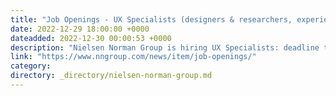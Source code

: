```yaml
---
title: "Job Openings - UX Specialists (designers & researchers, experienced or entry-level, fully remote)"
date: 2022-12-29 18:00:00 +0000
dateadded: 2022-12-30 00:00:53 +0000
description: "Nielsen Norman Group is hiring UX Specialists: deadline to apply is January 30. Openings for both entry-level and experienced applicants; all remote."
link: "https://www.nngroup.com/news/item/job-openings/"
category:
directory: _directory/nielsen-norman-group.md
---
```


